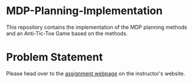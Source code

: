 # MDP-Planning-Implementation
This repository contains the implementation of the MDP planning methods and an Anti-Tic-Toe Game based on the methods.

# Problem Statement
Please head over to the [assignment webpage](https://www.cse.iitb.ac.in/~shivaram/teaching/cs747-a2021/pa-2/programming-assignment-2.html) on the instructor's website.
